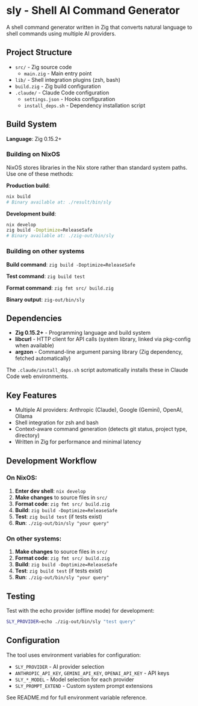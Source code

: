 # sly - Shell AI Command Generator

A shell command generator written in Zig that converts natural language to shell commands using multiple AI providers.

## Project Structure

- `src/` - Zig source code
  - `main.zig` - Main entry point
- `lib/` - Shell integration plugins (zsh, bash)
- `build.zig` - Zig build configuration
- `.claude/` - Claude Code configuration
  - `settings.json` - Hooks configuration
  - `install_deps.sh` - Dependency installation script

## Build System

**Language**: Zig 0.15.2+

### Building on NixOS

NixOS stores libraries in the Nix store rather than standard system paths. Use one of these methods:

**Production build**:
```sh
nix build
# Binary available at: ./result/bin/sly
```

**Development build**:
```sh
nix develop
zig build -Doptimize=ReleaseSafe
# Binary available at: ./zig-out/bin/sly
```

### Building on other systems

**Build command**: `zig build -Doptimize=ReleaseSafe`

**Test command**: `zig build test`

**Format command**: `zig fmt src/ build.zig`

**Binary output**: `zig-out/bin/sly`

## Dependencies

- **Zig 0.15.2+** - Programming language and build system
- **libcurl** - HTTP client for API calls (system library, linked via pkg-config when available)
- **argzon** - Command-line argument parsing library (Zig dependency, fetched automatically)

The `.claude/install_deps.sh` script automatically installs these in Claude Code web environments.

## Key Features

- Multiple AI providers: Anthropic (Claude), Google (Gemini), OpenAI, Ollama
- Shell integration for zsh and bash
- Context-aware command generation (detects git status, project type, directory)
- Written in Zig for performance and minimal latency

## Development Workflow

### On NixOS:

1. **Enter dev shell**: `nix develop`
2. **Make changes** to source files in `src/`
3. **Format code**: `zig fmt src/ build.zig`
4. **Build**: `zig build -Doptimize=ReleaseSafe`
5. **Test**: `zig build test` (if tests exist)
6. **Run**: `./zig-out/bin/sly "your query"`

### On other systems:

1. **Make changes** to source files in `src/`
2. **Format code**: `zig fmt src/ build.zig`
3. **Build**: `zig build -Doptimize=ReleaseSafe`
4. **Test**: `zig build test` (if tests exist)
5. **Run**: `./zig-out/bin/sly "your query"`

## Testing

Test with the echo provider (offline mode) for development:
```sh
SLY_PROVIDER=echo ./zig-out/bin/sly "test query"
```

## Configuration

The tool uses environment variables for configuration:
- `SLY_PROVIDER` - AI provider selection
- `ANTHROPIC_API_KEY`, `GEMINI_API_KEY`, `OPENAI_API_KEY` - API keys
- `SLY_*_MODEL` - Model selection for each provider
- `SLY_PROMPT_EXTEND` - Custom system prompt extensions

See README.md for full environment variable reference.
